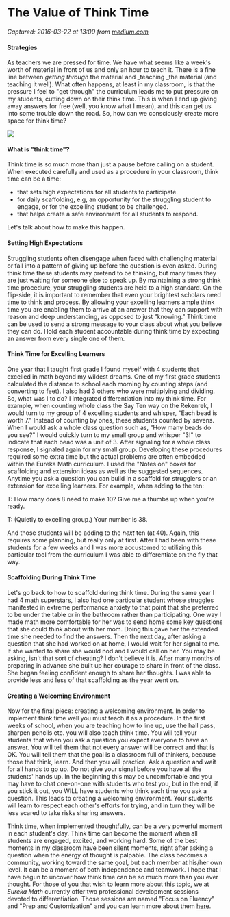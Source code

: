 # The Value of Think Time

_Captured: 2016-03-22 at 13:00 from [medium.com](https://medium.com/eureka-math/the-value-of-think-time-45420a967cab#.plvkyrlu9)_

#### Strategies

As teachers we are pressed for time. We have what seems like a week's worth of material in front of us and only an hour to teach it. There is a fine line between _getting through_ the material and _teaching _the material (and teaching it well). What often happens, at least in my classroom, is that the pressure I feel to "get through" the curriculum leads me to put pressure on my students, cutting down on their think time. This is when I end up giving away answers for free (well, you know what I mean), and this can get us into some trouble down the road. So, how can we consciously create more space for think time?

![](https://cdn-images-1.medium.com/max/800/1*2Zbuzl1xb86UQtj1R1Ql4A.jpeg)

#### **What is "think time"?**

Think time is so much more than just a pause before calling on a student. When executed carefully and used as a procedure in your classroom, think time can be a time:

  * that sets high expectations for all students to participate.
  * for daily scaffolding, e.g, an opportunity for the struggling student to engage, or for the excelling student to be challenged.
  * that helps create a safe environment for all students to respond.

Let's talk about how to make this happen.

#### **Setting High Expectations**

Struggling students often disengage when faced with challenging material or fall into a pattern of giving up before the question is even asked. During think time these students may pretend to be thinking, but many times they are just waiting for someone else to speak up. By maintaining a strong think time procedure, your struggling students are held to a high standard. On the flip-side, it is important to remember that even your brightest scholars need time to think and process. By allowing your excelling learners ample think time you are enabling them to arrive at an answer that they can support with reason and deep understanding, as opposed to just "knowing." Think time can be used to send a strong message to your class about what you believe they can do. Hold each student accountable during think time by expecting an answer from every single one of them.

#### **Think Time for Excelling Learners**

One year that I taught first grade I found myself with 4 students that excelled in math beyond my wildest dreams. One of my first grade students calculated the distance to school each morning by counting steps (and converting to feet). I also had 3 others who were multiplying and dividing. So, what was I to do? I integrated differentiation into my think time. For example, when counting whole class the Say Ten way on the Rekenrek, I would turn to my group of 4 excelling students and whisper, "Each bead is worth 7." Instead of counting by ones, these students counted by sevens. When I would ask a whole class question such as, "How many beads do you see?" I would quickly turn to my small group and whisper "3!" to indicate that each bead was a unit of 3. After signaling for a whole class response, I signaled again for my small group. Developing these procedures required some extra time but the actual problems are often embedded within the Eureka Math curriculum. I used the "Notes on" boxes for scaffolding and extension ideas as well as the suggested sequences. Anytime you ask a question you can build in a scaffold for strugglers or an extension for excelling learners. For example, when adding to the ten:

T: How many does 8 need to make 10? Give me a thumbs up when you're ready.

T: (Quietly to excelling group.) Your number is 38.

And those students will be adding to the _next_ ten (at 40). Again, this requires some planning, but really only at first. After I had been with these students for a few weeks and I was more accustomed to utilizing this particular tool from the curriculum I was able to differentiate on the fly that way.

#### **Scaffolding During Think Time**

Let's go back to how to scaffold during think time. During the same year I had 4 math superstars, I also had one particular student whose struggles manifested in extreme performance anxiety to that point that she preferred to be under the table or in the bathroom rather than participating. One way I made math more comfortable for her was to send home some key questions that she could think about with her mom. Doing this gave her the extended time she needed to find the answers. Then the next day, after asking a question that she had worked on at home, I would wait for her signal to me. If she wanted to share she would nod and I would call on her. You may be asking, isn't that sort of cheating? I don't believe it is. After many months of preparing in advance she built up her courage to share in front of the class. She began feeling confident enough to share her thoughts. I was able to provide less and less of that scaffolding as the year went on.

#### **Creating a Welcoming Environment**

Now for the final piece: creating a welcoming environment. In order to implement think time well you must teach it as a procedure. In the first weeks of school, when you are teaching how to line up, use the hall pass, sharpen pencils etc. you will also teach think time. You will tell your students that when you ask a question you expect everyone to have an answer. You will tell them that not every answer will be correct and that is OK. You will tell them that the goal is a classroom full of thinkers, because those that think, learn. And then you will practice. Ask a question and wait for all hands to go up. Do not give your signal before you have all the students' hands up. In the beginning this may be uncomfortable and you may have to chat one-on-one with students who test you, but in the end, if you stick it out, you WILL have students who think each time you ask a question. This leads to creating a welcoming environment. Your students will learn to respect each other's efforts for trying, and in turn they will be less scared to take risks sharing answers.

Think time, when implemented thoughtfully, can be a very powerful moment in each student's day. Think time can become the moment when all students are engaged, excited, and working hard. Some of the best moments in my classroom have been silent moments, right after asking a question when the energy of thought is palpable. The class becomes a community, working toward the same goal, but each member at his/her own level. It can be a moment of both independence and teamwork. I hope that I have begun to uncover how think time can be so much more than you ever thought. For those of you that wish to learn more about this topic, we at _Eureka Math_ currently offer two professional development sessions devoted to differentiation. Those sessions are named "Focus on Fluency" and "Prep and Customization" and you can learn more about them [here](http://greatminds.net/maps/math/pd).
